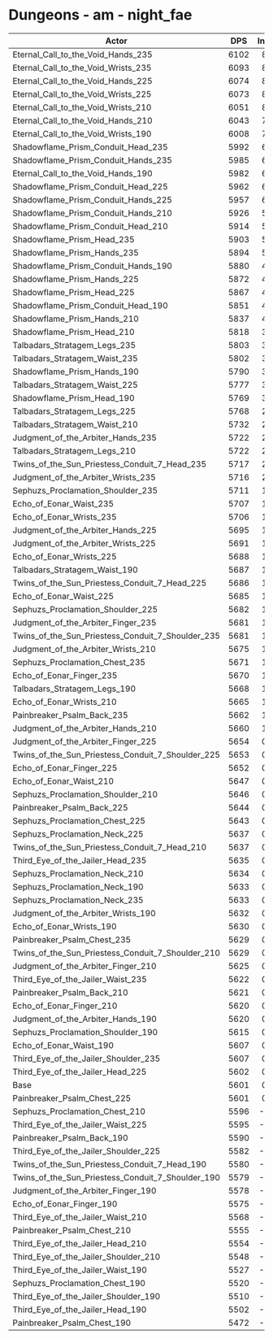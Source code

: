 # Dungeons - am - night_fae
| Actor | DPS | Increase |
|---|:---:|:---:|
|Eternal_Call_to_the_Void_Hands_235|6102|8.94%|
|Eternal_Call_to_the_Void_Wrists_235|6093|8.78%|
|Eternal_Call_to_the_Void_Hands_225|6074|8.44%|
|Eternal_Call_to_the_Void_Wrists_225|6073|8.43%|
|Eternal_Call_to_the_Void_Wrists_210|6051|8.03%|
|Eternal_Call_to_the_Void_Hands_210|6043|7.89%|
|Eternal_Call_to_the_Void_Wrists_190|6008|7.27%|
|Shadowflame_Prism_Conduit_Head_235|5992|6.98%|
|Shadowflame_Prism_Conduit_Hands_235|5985|6.86%|
|Eternal_Call_to_the_Void_Hands_190|5982|6.80%|
|Shadowflame_Prism_Conduit_Head_225|5962|6.45%|
|Shadowflame_Prism_Conduit_Hands_225|5957|6.36%|
|Shadowflame_Prism_Conduit_Hands_210|5926|5.80%|
|Shadowflame_Prism_Conduit_Head_210|5914|5.59%|
|Shadowflame_Prism_Head_235|5903|5.39%|
|Shadowflame_Prism_Hands_235|5894|5.23%|
|Shadowflame_Prism_Conduit_Hands_190|5880|4.98%|
|Shadowflame_Prism_Hands_225|5872|4.84%|
|Shadowflame_Prism_Head_225|5867|4.75%|
|Shadowflame_Prism_Conduit_Head_190|5851|4.46%|
|Shadowflame_Prism_Hands_210|5837|4.21%|
|Shadowflame_Prism_Head_210|5818|3.87%|
|Talbadars_Stratagem_Legs_235|5803|3.61%|
|Talbadars_Stratagem_Waist_235|5802|3.59%|
|Shadowflame_Prism_Hands_190|5790|3.37%|
|Talbadars_Stratagem_Waist_225|5777|3.14%|
|Shadowflame_Prism_Head_190|5769|3.00%|
|Talbadars_Stratagem_Legs_225|5768|2.98%|
|Talbadars_Stratagem_Waist_210|5732|2.34%|
|Judgment_of_the_Arbiter_Hands_235|5722|2.16%|
|Talbadars_Stratagem_Legs_210|5722|2.16%|
|Twins_of_the_Sun_Priestess_Conduit_7_Head_235|5717|2.07%|
|Judgment_of_the_Arbiter_Wrists_235|5716|2.05%|
|Sephuzs_Proclamation_Shoulder_235|5711|1.96%|
|Echo_of_Eonar_Waist_235|5707|1.89%|
|Echo_of_Eonar_Wrists_235|5706|1.87%|
|Judgment_of_the_Arbiter_Hands_225|5695|1.68%|
|Judgment_of_the_Arbiter_Wrists_225|5691|1.61%|
|Echo_of_Eonar_Wrists_225|5688|1.55%|
|Talbadars_Stratagem_Waist_190|5687|1.54%|
|Twins_of_the_Sun_Priestess_Conduit_7_Head_225|5686|1.52%|
|Echo_of_Eonar_Waist_225|5685|1.50%|
|Sephuzs_Proclamation_Shoulder_225|5682|1.45%|
|Judgment_of_the_Arbiter_Finger_235|5681|1.43%|
|Twins_of_the_Sun_Priestess_Conduit_7_Shoulder_235|5681|1.43%|
|Judgment_of_the_Arbiter_Wrists_210|5675|1.32%|
|Sephuzs_Proclamation_Chest_235|5671|1.25%|
|Echo_of_Eonar_Finger_235|5670|1.23%|
|Talbadars_Stratagem_Legs_190|5668|1.20%|
|Echo_of_Eonar_Wrists_210|5665|1.14%|
|Painbreaker_Psalm_Back_235|5662|1.09%|
|Judgment_of_the_Arbiter_Hands_210|5660|1.05%|
|Judgment_of_the_Arbiter_Finger_225|5654|0.95%|
|Twins_of_the_Sun_Priestess_Conduit_7_Shoulder_225|5653|0.93%|
|Echo_of_Eonar_Finger_225|5652|0.91%|
|Echo_of_Eonar_Waist_210|5647|0.82%|
|Sephuzs_Proclamation_Shoulder_210|5646|0.80%|
|Painbreaker_Psalm_Back_225|5644|0.77%|
|Sephuzs_Proclamation_Chest_225|5643|0.75%|
|Sephuzs_Proclamation_Neck_225|5637|0.64%|
|Twins_of_the_Sun_Priestess_Conduit_7_Head_210|5637|0.64%|
|Third_Eye_of_the_Jailer_Head_235|5635|0.61%|
|Sephuzs_Proclamation_Neck_210|5634|0.59%|
|Sephuzs_Proclamation_Neck_190|5633|0.57%|
|Sephuzs_Proclamation_Neck_235|5633|0.57%|
|Judgment_of_the_Arbiter_Wrists_190|5632|0.55%|
|Echo_of_Eonar_Wrists_190|5630|0.52%|
|Painbreaker_Psalm_Chest_235|5629|0.50%|
|Twins_of_the_Sun_Priestess_Conduit_7_Shoulder_210|5629|0.50%|
|Judgment_of_the_Arbiter_Finger_210|5625|0.43%|
|Third_Eye_of_the_Jailer_Waist_235|5622|0.37%|
|Painbreaker_Psalm_Back_210|5621|0.36%|
|Echo_of_Eonar_Finger_210|5620|0.34%|
|Judgment_of_the_Arbiter_Hands_190|5620|0.34%|
|Sephuzs_Proclamation_Shoulder_190|5615|0.25%|
|Echo_of_Eonar_Waist_190|5607|0.11%|
|Third_Eye_of_the_Jailer_Shoulder_235|5607|0.11%|
|Third_Eye_of_the_Jailer_Head_225|5602|0.02%|
|Base|5601|0.00%|
|Painbreaker_Psalm_Chest_225|5601|0.00%|
|Sephuzs_Proclamation_Chest_210|5596|-0.09%|
|Third_Eye_of_the_Jailer_Waist_225|5595|-0.11%|
|Painbreaker_Psalm_Back_190|5590|-0.20%|
|Third_Eye_of_the_Jailer_Shoulder_225|5582|-0.34%|
|Twins_of_the_Sun_Priestess_Conduit_7_Head_190|5580|-0.37%|
|Twins_of_the_Sun_Priestess_Conduit_7_Shoulder_190|5579|-0.39%|
|Judgment_of_the_Arbiter_Finger_190|5578|-0.41%|
|Echo_of_Eonar_Finger_190|5575|-0.46%|
|Third_Eye_of_the_Jailer_Waist_210|5568|-0.59%|
|Painbreaker_Psalm_Chest_210|5555|-0.82%|
|Third_Eye_of_the_Jailer_Head_210|5554|-0.84%|
|Third_Eye_of_the_Jailer_Shoulder_210|5548|-0.95%|
|Third_Eye_of_the_Jailer_Waist_190|5527|-1.32%|
|Sephuzs_Proclamation_Chest_190|5520|-1.45%|
|Third_Eye_of_the_Jailer_Shoulder_190|5510|-1.62%|
|Third_Eye_of_the_Jailer_Head_190|5502|-1.77%|
|Painbreaker_Psalm_Chest_190|5472|-2.30%|
